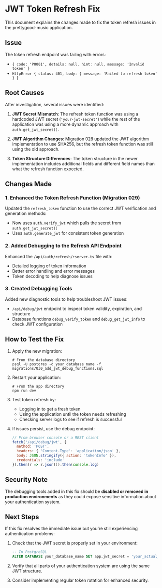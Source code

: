 # JWT Token Refresh Fix

This document explains the changes made to fix the token refresh issues in the prettygood-music application.

## Issue

The token refresh endpoint was failing with errors:
- `{ code: 'P0001', details: null, hint: null, message: 'Invalid token' }`
- `HttpError { status: 401, body: { message: 'Failed to refresh token' } }`

## Root Causes

After investigation, several issues were identified:

1. **JWT Secret Mismatch**: The refresh token function was using a hardcoded JWT secret (`'your-jwt-secret'`) while the rest of the application was using a more dynamic approach with `auth.get_jwt_secret()`.

2. **JWT Algorithm Changes**: Migration 028 updated the JWT algorithm implementation to use SHA256, but the refresh token function was still using the old approach.

3. **Token Structure Differences**: The token structure in the newer implementation includes additional fields and different field names than what the refresh function expected.

## Changes Made

### 1. Enhanced the Token Refresh Function (Migration 029)

Updated the `refresh_token` function to use the correct JWT verification and generation methods:
- Now uses `auth.verify_jwt` which pulls the secret from `auth.get_jwt_secret()`
- Uses `auth.generate_jwt` for consistent token generation

### 2. Added Debugging to the Refresh API Endpoint

Enhanced the `/api/auth/refresh/+server.ts` file with:
- Detailed logging of token information
- Better error handling and error messages
- Token decoding to help diagnose issues

### 3. Created Debugging Tools

Added new diagnostic tools to help troubleshoot JWT issues:
- `/api/debug/jwt` endpoint to inspect token validity, expiration, and structure
- Database functions `debug_verify_token` and `debug_get_jwt_info` to check JWT configuration

## How to Test the Fix

1. Apply the new migration:
   ```
   # From the database directory
   psql -U postgres -d your_database_name -f migrations/030_add_jwt_debug_functions.sql
   ```

2. Restart your application:
   ```
   # From the app directory
   npm run dev
   ```

3. Test token refresh by:
   - Logging in to get a fresh token
   - Using the application until the token needs refreshing
   - Checking server logs to see if refresh is successful

4. If issues persist, use the debug endpoint:
   ```javascript
   // From browser console or a REST client
   fetch('/api/debug/jwt', {
     method: 'POST',
     headers: { 'Content-Type': 'application/json' },
     body: JSON.stringify({ action: 'tokenInfo' }),
     credentials: 'include'
   }).then(r => r.json()).then(console.log)
   ```

## Security Note

The debugging tools added in this fix should be **disabled or removed in production environments** as they could expose sensitive information about your authentication system.

## Next Steps

If this fix resolves the immediate issue but you're still experiencing authentication problems:

1. Check that the JWT secret is properly set in your environment:
   ```sql
   -- In PostgreSQL
   ALTER DATABASE your_database_name SET app.jwt_secret = 'your_actual_secret';
   ```

2. Verify that all parts of your authentication system are using the same JWT structure.

3. Consider implementing regular token rotation for enhanced security.
